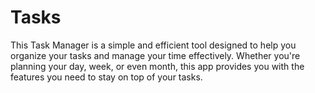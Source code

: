 # Tasks 

This Task Manager is a simple and efficient tool designed to help you organize your tasks and manage your time effectively. Whether you're planning your day, week, or even month, this app provides you with the features you need to stay on top of your tasks.

